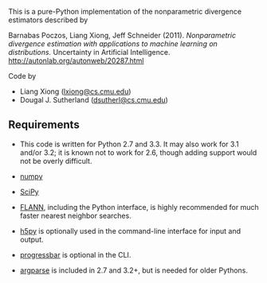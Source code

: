 This is a pure-Python implementation of the nonparametric divergence estimators 
described by

Barnabas Poczos, Liang Xiong, Jeff Schneider (2011).
_Nonparametric divergence estimation with applications to machine learning on distributions._
Uncertainty in Artificial Intelligence.
http://autonlab.org/autonweb/20287.html

Code by
 * Liang Xiong (lxiong@cs.cmu.edu)
 * Dougal J. Sutherland (dsutherl@cs.cmu.edu)


Requirements
------------

 * This code is written for Python 2.7 and 3.3.
   It may also work for 3.1 and/or 3.2; it is known not to work for 2.6,
   though adding support would not be overly difficult.

 * [numpy](numpy.scipy.org)

 * [SciPy](scipy.org)

 * [FLANN](http://people.cs.ubc.ca/~mariusm/index.php/FLANN/FLANN),
   including the Python interface, is highly recommended for much
   faster nearest neighbor searches.

 * [h5py](http://code.google.com/p/h5py/) is optionally used in the
   command-line interface for input and output.

 * [progressbar](http://pypi.python.org/pypi/progressbar/)
   is optional in the CLI.

 * [argparse](http://pypi.python.org/pypi/argparse) is included in 2.7 and 3.2+,
   but is needed for older Pythons.
